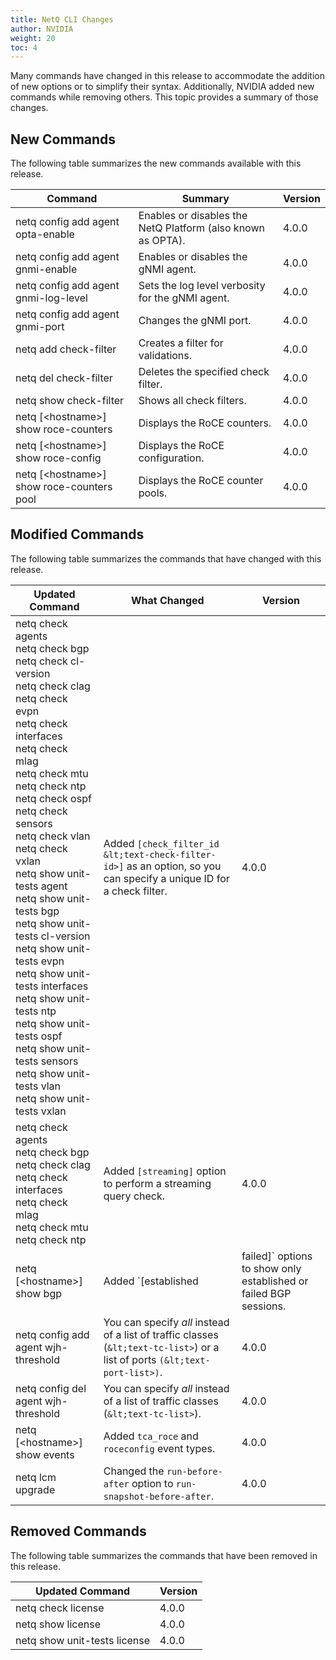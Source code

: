 ```yaml
---
title: NetQ CLI Changes
author: NVIDIA
weight: 20
toc: 4
---
```


Many commands have changed in this release to accommodate the addition of new options or to simplify their syntax. Additionally, NVIDIA added new commands while removing others. This topic provides a summary of those changes.

## New Commands

The following table summarizes the new commands available with this release.

| Command | Summary | Version |
| ------- | ------- | ------- |
| netq config add agent opta-enable | Enables or disables the NetQ Platform (also known as OPTA). | 4.0.0 |
| netq config add agent gnmi-enable | Enables or disables the gNMI agent. | 4.0.0 |
| netq config add agent gnmi-log-level | Sets the log level verbosity for the gNMI agent. | 4.0.0 |
| netq config add agent gnmi-port | Changes the gNMI port. | 4.0.0 |
| netq add check-filter | Creates a filter for validations. | 4.0.0 |
| netq del check-filter | Deletes the specified check filter. | 4.0.0 |
| netq show check-filter | Shows all check filters. | 4.0.0 |
| netq [&lt;hostname>] show roce-counters | Displays the RoCE counters. | 4.0.0 |
| netq [&lt;hostname>] show roce-config | Displays the RoCE configuration. | 4.0.0 |
| netq [&lt;hostname>] show roce-counters pool | Displays the RoCE counter pools. | 4.0.0 |

## Modified Commands

The following table summarizes the commands that have changed with this release.

| Updated Command | What Changed | Version |
| --------------- | ------------ | ------- |
| netq check agents<br/>netq check bgp<br/>netq check cl-version<br/>netq check clag<br/>netq check evpn<br/>netq check interfaces<br/>netq check mlag<br/>netq check mtu<br/>netq check ntp<br/>netq check ospf<br/>netq check sensors<br/>netq check vlan<br/>netq check vxlan<br/>netq show unit-tests agent<br/>netq show unit-tests bgp<br/>netq show unit-tests cl-version<br/>netq show unit-tests evpn<br/>netq show unit-tests interfaces<br/>netq show unit-tests ntp<br/>netq show unit-tests ospf<br/>netq show unit-tests sensors<br/>netq show unit-tests vlan<br/>netq show unit-tests vxlan | Added `[check_filter_id &lt;text-check-filter-id>]` as an option, so you can specify a unique ID for a check filter. | 4.0.0 |
| netq check agents<br/>netq check bgp<br/>netq check clag<br/>netq check interfaces<br/>netq check mlag<br/>netq check mtu<br/>netq check ntp | Added `[streaming]` option to perform a streaming query check. | 4.0.0 |
| netq [&lt;hostname>] show bgp | Added `[established|failed]` options to show only established or failed BGP sessions. | 4.0.0 |
| netq config add agent wjh-threshold | You can specify *all* instead of a list of traffic classes (`&lt;text-tc-list>`) or a list of ports `(&lt;text-port-list>)`. | 4.0.0 |
| netq config del agent wjh-threshold | You can specify *all* instead of a list of traffic classes (`&lt;text-tc-list>`). | 4.0.0 |
| netq [&lt;hostname>] show events | Added `tca_roce` and `roceconfig` event types. | 4.0.0 |
| netq lcm upgrade | Changed the `run-before-after` option to `run-snapshot-before-after`. | 4.0.0 |

## Removed Commands

<!-- vale off -->
The following table summarizes the commands that have been removed in this release.
<!-- vale on -->

| Updated Command | Version |
| --------------- | ------- |
| netq check license | 4.0.0 |
| netq show license | 4.0.0 |
| netq show unit-tests license | 4.0.0 |
